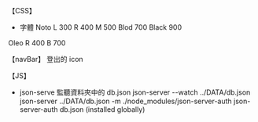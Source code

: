 【CSS】
- 字體
Noto L 300
     R 400
     M 500
     Blod  700
     Black 900
     
Oleo R 400
     B 700

【navBar】
登出的 icon
<i class="fa-solid fa-right-from-bracket"></i>

【JS】
- json-serve
監聽資料夾中的 db.json
json-server --watch ../DATA/db.json
json-server ../DATA/db.json -m ./node_modules/json-server-auth
json-server-auth db.json (installed globally)
